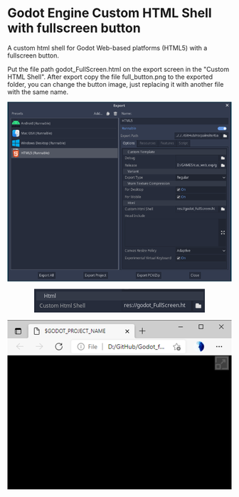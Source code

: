 # Godot Engine Custom HTML Shell with fullscreen button

A custom html shell for Godot Web-based platforms (HTML5) with a fullscreen button.

Put the file path godot_FullScreen.html on the export screen in the "Custom HTML Shell".
After export copy the file full_button.png to the exported folder, you can change the button image, just replacing it with another file with the same name.

<p align="center">
    <img src="html_export.PNG" alt="Export screen">
  </a>
</p>
<p align="center">
    <img src="detail.PNG" alt="Export screen">
  </a>
</p>
<p align="center">
    <img src="screen.PNG" alt="Export screen">
  </a>
</p>